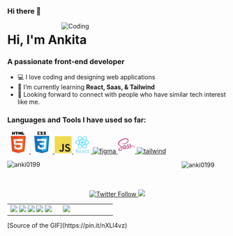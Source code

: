 ### Hi there 👋

<!--
**anki0199/anki0199** is a ✨ _special_ ✨ repository because its `README.md` (this file) appears on your GitHub profile.

Here are some ideas to get you started:

- 🔭 I’m currently working on ...
- 🌱 I’m currently learning ...
- 👯 I’m looking to collaborate on ...
- 🤔 I’m looking for help with ...
- 💬 Ask me about ...
- 📫 How to reach me: ...
- 😄 Pronouns: ...
- ⚡ Fun fact: ...
-->

<img align="right" alt="Coding" id="gif" width="380" src="https://64.media.tumblr.com/533bcf9ea232dccc8dcd070b4d03d022/tumblr_prwyedU4el1tf04pfo1_640.gifv" />

<h1>Hi, I'm Ankita</h1>

<h3>A passionate front-end developer</h3>

- 💻  I love coding and designing web applications
- 🌱  I’m currently learning **React, Saas, & Tailwind**
- 👯  Looking forward to connect with people who have similar tech interest like me.

<h3 align="left">Languages and Tools I have used so far:</h3>
<div >
<p align="left"> 
    <a href="https://www.w3.org/html/" target="_blank" rel="noreferrer"> <img src="https://raw.githubusercontent.com/devicons/devicon/master/icons/html5/html5-original-wordmark.svg" alt="html5" width="50" height="50"/> </a> 
    <a href="https://www.w3schools.com/css/" target="_blank" rel="noreferrer"> <img src="https://raw.githubusercontent.com/devicons/devicon/master/icons/css3/css3-original-wordmark.svg" alt="css3" width="50" height="50"/> </a> 
    <a href="https://developer.mozilla.org/en-US/docs/Web/JavaScript" target="_blank" rel="noreferrer"> <img src="https://raw.githubusercontent.com/devicons/devicon/master/icons/javascript/javascript-original.svg" alt="javascript" width="40" height="40"/> </a> 
    <a href="https://reactjs.org/" target="_blank" rel="noreferrer"> <img src="https://raw.githubusercontent.com/devicons/devicon/master/icons/react/react-original-wordmark.svg" alt="react" width="40" height="40"/> </a> 
    <a href="https://www.figma.com/" target="_blank" rel="noreferrer"> <img src="https://www.vectorlogo.zone/logos/figma/figma-icon.svg" alt="figma" width="40" height="40"/> </a> 
    <a href="https://sass-lang.com" target="_blank" rel="noreferrer"> <img src="https://raw.githubusercontent.com/devicons/devicon/master/icons/sass/sass-original.svg" alt="sass" width="40" height="40"/> </a> 
    <a href="https://tailwindcss.com/" target="_blank" rel="noreferrer"> <img src="https://www.vectorlogo.zone/logos/tailwindcss/tailwindcss-icon.svg" alt="tailwind" width="40" height="40"/> </a>
</p>

  <p><img align="left" src="https://github-readme-stats.vercel.app/api/top-langs?username=anki0199&theme=dark&show_icons=true&locale=en&layout=compact" alt="anki0199" width="400px"/></p>

  <p><img align="center" src="https://github-readme-stats.vercel.app/api?username=anki0199&theme=dark&show_icons=true&locale=en" alt="anki0199" width="410px" /></p>
</div>
<br/>
<br/>
<div align="center">
   
  <a href="https://twitter.com/serene0199">
    <img alt="Twitter Follow" src="https://img.shields.io/twitter/follow/aniqatc?color=blue&style=for-the-badge">
  </a>   
  <a href="https://twitter.com/serene0199"><img src="https://komarev.com/ghpvc/?username=serene0199&style=for-the-badge"></a>

  <table>
  <tr>
  <td width="45%">
  <a href="http://www.github.com/aniqatc"><img src="https://streak-stats.demolab.com?user=anki0199&theme=tokyonight&hide_border=true&border_radius=10&date_format=M%20j%5B%2C%20Y%5D&mode=weekly"/></a> 
    <a href="http://www.github.com/aniqatc"><img src="https://streak-stats.demolab.com?user=anki0199&theme=midnight-purple&border_radius=5.6"/></a> 
    <a href="http://www.github.com/aniqatc"><img src="https://streak-stats.demolab.com?user=anki0199&theme=material-palenight&border_radius=5.6"/></a> 
      <a href="http://www.github.com/aniqatc"><img src="https://streak-stats.demolab.com?user=anki0199&theme=jolly&border_radius=5.6"/></a> 
      <a href="http://www.github.com/aniqatc"><img src="https://streak-stats.demolab.com?user=anki0199&theme=modern-lilac2&border_radius=5.6&ring=C02095EE&fire=31E4EB"/></a> 
  </td>
  <td width="45%">
   <a href="http://www.github.com/aniqatc"><img src="https://github-readme-stats.vercel.app/api?username=anki0199&show_icons=true&hide_border=true&border_radius=10&theme=tokyonight" /></a>

  </table>
  
 
</div>
[Source of the GIF](https://pin.it/nXLl4vz)
